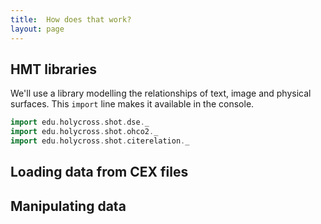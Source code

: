 ```yaml
---
title:  How does that work?
layout: page
---
```


## HMT libraries

We'll use a library modelling the relationships of text, image and physical surfaces.  This `import` line makes it available in the console.

```scala
import edu.holycross.shot.dse._
import edu.holycross.shot.ohco2._
import edu.holycross.shot.citerelation._
```


## Loading data from CEX files


## Manipulating data

